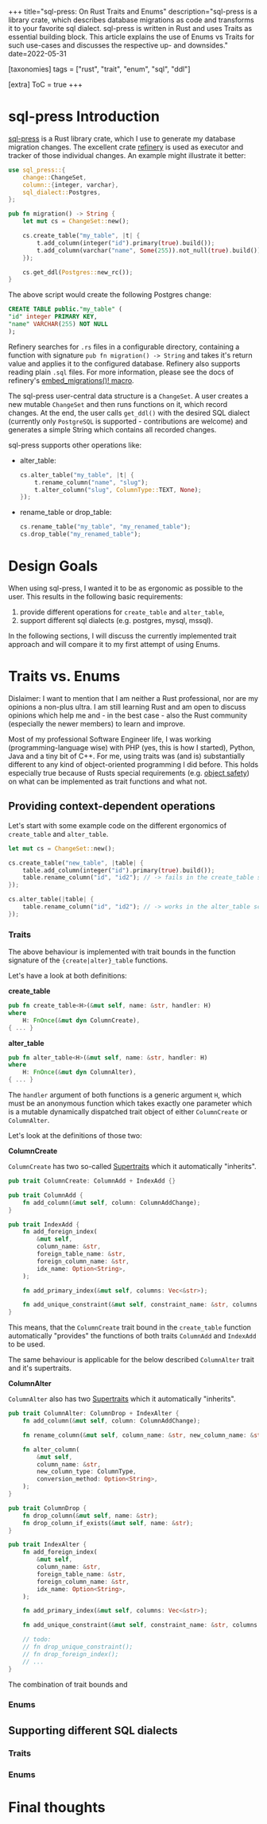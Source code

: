 +++
title="sql-press: On Rust Traits and Enums"
description="sql-press is a library crate, which describes database migrations as code and transforms it to your favorite sql dialect. sql-press is written in Rust and uses Traits as essential building block. This article explains the use of Enums vs Traits for such use-cases and discusses the respective up- and downsides."
date=2022-05-31


[taxonomies]
tags = ["rust", "trait", "enum", "sql", "ddl"]

[extra]
ToC = true
+++

# sql-press Introduction
[sql-press][0] is a Rust library crate, which I use to generate my database
migration changes. The excellent crate [refinery][1] is used as executor and
tracker of those individual changes. An example might illustrate it better:

```rust
use sql_press::{
    change::ChangeSet,
    column::{integer, varchar},
    sql_dialect::Postgres,
};

pub fn migration() -> String {
    let mut cs = ChangeSet::new();

    cs.create_table("my_table", |t| {
        t.add_column(integer("id").primary(true).build());
        t.add_column(varchar("name", Some(255)).not_null(true).build());
    });

    cs.get_ddl(Postgres::new_rc());
}
```

The above script would create the following Postgres change:

```sql
CREATE TABLE public."my_table" (
"id" integer PRIMARY KEY,
"name" VARCHAR(255) NOT NULL
);
```

Refinery searches for `.rs` files in a configurable directory, containing a
function with signature `pub fn migration() -> String` and takes it's return value and
applies it to the configured database. Refinery also supports reading plain
`.sql` files. For more information, please see the docs of refinery's
[embed_migrations()! macro][2].

The sql-press user-central data structure is a `ChangeSet`. A user creates a new
mutable `ChangeSet` and then runs functions on it, which record changes. At the
end, the user calls `get_ddl()` with the desired SQL dialect (currently only
`PostgreSQL` is supported - contributions are welcome) and generates a simple
String which contains all recorded changes.

sql-press supports other operations like:
- alter_table:
  ```rust
  cs.alter_table("my_table", |t| {
      t.rename_column("name", "slug");
      t.alter_column("slug", ColumnType::TEXT, None);
  });
  ```
- rename_table or drop_table:
  ```rust
  cs.rename_table("my_table", "my_renamed_table");
  cs.drop_table("my_renamed_table");
  ```

# Design Goals
When using sql-press, I wanted it to be as ergonomic as possible to the user.
This results in the following basic requirements:
1. provide different operations for `create_table` and `alter_table`,
2. support different sql dialects (e.g. postgres, mysql, mssql).

In the following sections, I will discuss the currently implemented trait
approach and will compare it to my first attempt of using Enums. 

# Traits vs. Enums
Dislaimer: I want to mention that I am neither a Rust professional, nor are my
opinions a non-plus ultra. I am still learning Rust and am open to discuss
opinions which help me and - in the best case - also the Rust community
(especially the newer members) to learn and improve.

Most of my professional Software Engineer life, I was working
(programming-language wise) with PHP (yes, this is how I started), Python, Java
and a tiny bit of C++. For me, using traits was (and is) substantially different
to any kind of object-oriented programming I did before. This holds especially
true because of Rusts special requirements (e.g. [object safety][3]) on what can
be implemented as trait functions and what not.

## Providing context-dependent operations
Let's start with some example code on the different ergonomics of
`create_table` and `alter_table`.

```rust
let mut cs = ChangeSet::new();

cs.create_table("new_table", |table| {
    table.add_column(integer("id").primary(true).build());
    table.rename_column("id", "id2"); // -> fails in the create_table scope
});

cs.alter_table(|table| {
    table.rename_column("id", "id2"); // -> works in the alter_table scope
});
```

### Traits
The above behaviour is implemented with trait bounds in the function signature
of the `{create|alter}_table` functions.

Let's have a look at both definitions:

**create_table**
```rust
pub fn create_table<H>(&mut self, name: &str, handler: H)
where
    H: FnOnce(&mut dyn ColumnCreate),
{ ... }
```

**alter_table**
```rust
pub fn alter_table<H>(&mut self, name: &str, handler: H)
where
    H: FnOnce(&mut dyn ColumnAlter),
{ ... }
```

The `handler` argument of both functions is a generic argument `H`, which must be an
anonymous function which takes exactly one parameter which is a mutable
dynamically dispatched trait object of either `ColumnCreate` or `ColumnAlter`.

Let's look at the definitions of those two:

**ColumnCreate**

`ColumnCreate` has two so-called [Supertraits][4] which it automatically
"inherits".
```rust
pub trait ColumnCreate: ColumnAdd + IndexAdd {}

pub trait ColumnAdd {
    fn add_column(&mut self, column: ColumnAddChange);
}

pub trait IndexAdd {
    fn add_foreign_index(
        &mut self,
        column_name: &str,
        foreign_table_name: &str,
        foreign_column_name: &str,
        idx_name: Option<String>,
    );

    fn add_primary_index(&mut self, columns: Vec<&str>);

    fn add_unique_constraint(&mut self, constraint_name: &str, columns: Vec<&str>);
}
```
This means, that the `ColumnCreate` trait bound in the `create_table` function
automatically "provides" the functions of both traits `ColumnAdd` and `IndexAdd` to be
used. 

The same behaviour is applicable for the below described `ColumnAlter` trait and
it's supertraits.

**ColumnAlter**

`ColumnAlter` also has two [Supertraits][4] which it automatically "inherits".
```rust
pub trait ColumnAlter: ColumnDrop + IndexAlter {
    fn add_column(&mut self, column: ColumnAddChange);

    fn rename_column(&mut self, column_name: &str, new_column_name: &str);

    fn alter_column(
        &mut self,
        column_name: &str,
        new_column_type: ColumnType,
        conversion_method: Option<String>,
    );
}

pub trait ColumnDrop {
    fn drop_column(&mut self, name: &str);
    fn drop_column_if_exists(&mut self, name: &str);
}

pub trait IndexAlter {
    fn add_foreign_index(
        &mut self,
        column_name: &str,
        foreign_table_name: &str,
        foreign_column_name: &str,
        idx_name: Option<String>,
    );

    fn add_primary_index(&mut self, columns: Vec<&str>);

    fn add_unique_constraint(&mut self, constraint_name: &str, columns: Vec<&str>);

    // todo:
    // fn drop_unique_constraint();
    // fn drop_foreign_index();
    // ...
}
```

The combination of trait bounds and 

### Enums

## Supporting different SQL dialects
### Traits

### Enums

# Final thoughts

[0]: https://github.com/elbart/sql-press
[1]: https://crates.io/crates/refinery
[2]: https://docs.rs/refinery/0.8.4/refinery/macro.embed_migrations.html
[3]: https://doc.rust-lang.org/reference/items/traits.html#object-safety
[4]: https://doc.rust-lang.org/book/ch19-03-advanced-traits.html#using-supertraits-to-require-one-traits-functionality-within-another-trait
